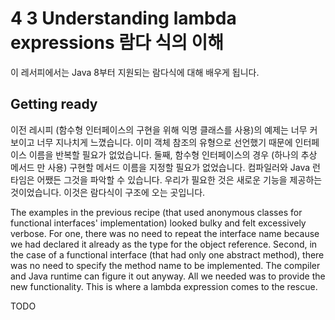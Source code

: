# 4 3 Understanding lambda expressions 람다 식의 이해

이 레서피에서는 Java 8부터 지원되는 람다식에 대해 배우게 됩니다.

## Getting ready

이전 레시피 (함수형 인터페이스의 구현을 위해 익명 클래스를 사용)의 예제는 너무 커 보이고 너무 지나치게 느꼈습니다. 이미 객체 참조의 유형으로 선언했기 때문에 인터페이스 이름을 반복할 필요가 없었습니다. 둘째, 함수형 인터페이스의 경우 (하나의 추상 메서드 만 사용) 구현할 메서드 이름을 지정할 필요가 없었습니다. 컴파일러와 Java 런타임은 어쨌든 그것을 파악할 수 있습니다. 우리가 필요한 것은 새로운 기능을 제공하는 것이었습니다. 이것은 람다식이 구조에 오는 곳입니다.

The examples in the previous recipe (that used anonymous classes for functional interfaces' implementation) looked bulky and felt excessively verbose. For one, there was no need to repeat the interface name because we had declared it already as the type for the object reference. Second, in the case of a functional interface (that had only one abstract method), there was no need to specify the method name to be implemented. The compiler and Java runtime can figure it out anyway. All we needed was to provide the new functionality. This is where a lambda expression comes to the rescue. 


TODO



